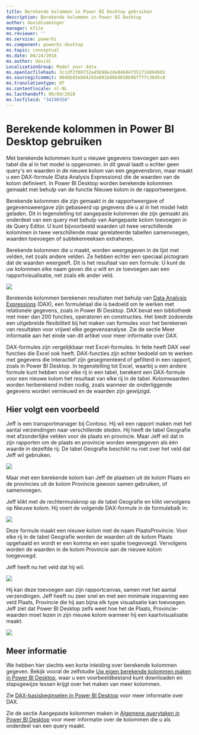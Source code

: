 ```yaml
---
title: Berekende kolommen in Power BI Desktop gebruiken
description: Berekende kolommen in Power BI Desktop
author: davidiseminger
manager: kfile
ms.reviewer: ''
ms.service: powerbi
ms.component: powerbi-desktop
ms.topic: conceptual
ms.date: 04/24/2018
ms.author: davidi
LocalizationGroup: Model your data
ms.openlocfilehash: 3c1df2f08732a45b98e2de84684735171b004602
ms.sourcegitcommit: 80d6b45eb84243e801b60b9038b9bff77c30d5c8
ms.translationtype: HT
ms.contentlocale: nl-NL
ms.lasthandoff: 06/04/2018
ms.locfileid: "34290356"
---
```

# <a name="using-calculated-columns-in-power-bi-desktop"></a>Berekende kolommen in Power BI Desktop gebruiken
Met berekende kolommen kunt u nieuwe gegevens toevoegen aan een tabel die al in het model is opgenomen. In dit geval laadt u echter geen query's en waarden in de nieuwe kolom van een gegevensbron, maar maakt u een DAX-formule (Data Analysis Expressions) die de waarden van de kolom definieert. In Power BI Desktop worden berekende kolommen gemaakt met behulp van de functie Nieuwe kolom in de rapportweergave.

Berekende kolommen die zijn gemaakt in de rapportweergave of gegevensweergave zijn gebaseerd op gegevens die u al in het model hebt geladen. Dit in tegenstelling tot aangepaste kolommen die zijn gemaakt als onderdeel van een query met behulp van Aangepaste kolom toevoegen in de Query Editor. U kunt bijvoorbeeld waarden uit twee verschillende kolommen in twee verschillende maar gerelateerde tabellen samenvoegen, waarden toevoegen of subtekenreeksen extraheren.

Berekende kolommen die u maakt, worden weergegeven in de lijst met velden, net zoals andere velden. Ze hebben echter een speciaal pictogram dat de waarden weergeeft. Dit is het resultaat van een formule. U kunt de uw kolommen elke naam geven die u wilt en ze toevoegen aan een rapportvisualisatie, net zoals elk ander veld.

![](media/desktop-calculated-columns/calccolinpbid_fields.png)

Berekende kolommen berekenen resultaten met behulp van [Data Analysis Expressions](https://msdn.microsoft.com/library/gg413422.aspx) (DAX), een formuletaal die is bedoeld om te werken met relationele gegevens, zoals in Power BI Desktop. DAX bevat een bibliotheek met meer dan 200 functies, operatoren en constructies. Het biedt zodoende een uitgebreide flexibiliteit bij het maken van formules voor het berekenen van resultaten voor vrijwel elke gegevensanalyse. Zie de sectie Meer informatie aan het einde van dit artikel voor meer informatie over DAX.

DAX-formules zijn vergelijkbaar met Excel-formules. In feite heeft DAX veel functies die Excel ook heeft. DAX-functies zijn echter bedoeld om te werken met gegevens die interactief zijn gesegmenteerd of gefilterd in een rapport, zoals in Power BI Desktop. In tegenstelling tot Excel, waarbij u een andere formule kunt hebben voor elke rij in een tabel, berekent een DAX-formule voor een nieuwe kolom het resultaat van elke rij in de tabel. Kolomwaarden worden herberekend indien nodig, zoals wanneer de onderliggende gegevens worden vernieuwd en de waarden zijn gewijzigd.

## <a name="lets-look-at-an-example"></a>Hier volgt een voorbeeld
Jeff is een transportmanager bij Contoso. Hij wil een rapport maken met het aantal verzendingen naar verschillende steden. Hij heeft de tabel Geografie met afzonderlijke velden voor de plaats en provincie. Maar Jeff wil dat in zijn rapporten om de plaats en provincie worden weergegeven als één waarde in dezelfde rij. De tabel Geografie beschikt nu niet over het veld dat Jeff wil gebruiken.

![](media/desktop-calculated-columns/calccolinpbid_cityandstatefields.png)

Maar met een berekende kolom kan Jeff de plaatsen uit de kolom Plaats en de provincies uit de kolom Provincie gewoon samen gebruiken, of samenvoegen.

Jeff klikt met de rechtermuisknop op de tabel Geografie en klikt vervolgens op Nieuwe kolom. Hij voert de volgende DAX-formule in de formulebalk in:

![](media/desktop-calculated-columns/calccolinpbid_formula.png)

Deze formule maakt een nieuwe kolom met de naam PlaatsProvincie. Voor elke rij in de tabel Geografie worden de waarden uit de kolom Plaats opgehaald en wordt er een komma en een spatie toegevoegd. Vervolgens worden de waarden in de kolom Provincie aan de nieuwe kolom toegevoegd.

Jeff heeft nu het veld dat hij wil.

![](media/desktop-calculated-columns/calccolinpbid_citystatefield.png)

Hij kan deze toevoegen aan zijn rapportcanvas, samen met het aantal verzendingen. Jeff heeft nu zeer snel en met een minimale inspanning een veld Plaats, Provincie die hij aan bijna elk type visualisatie kan toevoegen. Jeff ziet dat Power BI Desktop zelfs weet hoe het de Plaats, Provincie-waarden moet lezen in zijn nieuwe kolom wanneer hij een kaartvisualisatie maakt.

![](media/desktop-calculated-columns/calccolinpbid_citystatemap.png)

## <a name="learn-more"></a>Meer informatie
We hebben hier slechts een korte inleiding over berekende kolommen gegeven. Bekijk vooral de zelfstudie [Uw eigen berekende kolommen maken in Power BI Desktop](desktop-tutorial-create-calculated-columns.md), waar u een voorbeeldbestand kunt downloaden en stapsgewijze lessen krijgt over het maken van meer kolommen. 

Zie [DAX-basisbeginselen in Power BI Desktop](desktop-quickstart-learn-dax-basics.md) voor meer informatie over DAX.

Zie de sectie Aangepaste kolommen maken in [Algemene querytaken in Power BI Desktop](desktop-common-query-tasks.md) voor meer informatie over de kolommen die u als onderdeel van een query maakt.  

